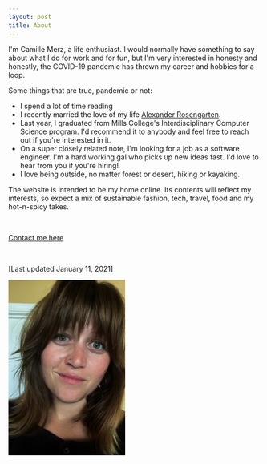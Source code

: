 ```yaml
---
layout: post
title: About
---
```

I'm Camille Merz, a life enthusiast. I would normally have something to say about what I do for work and for fun, but I'm very interested in honesty and honestly, the COVID-19 pandemic has thrown my career and hobbies for a loop.

Some things that are true, pandemic or not:
- I spend a lot of time reading
- I recently married the love of my life <a href="https://alexrosengarten.com/">Alexander Rosengarten</a>.
- Last year, I graduated from Mills College's Interdisciplinary Computer Science program. I'd recommend it to anybody and feel free to reach out if you're interested in it.
- On a super closely related note, I'm looking for a job as a software engineer. I'm a hard working gal who picks up new ideas fast. I'd love to hear from you if you're hiring!
- I love being outside, no matter forest or desert, hiking or kayaking.

The website is intended to be my home online. Its contents will reflect my interests, so expect a mix of sustainable fashion, tech, travel, food and my hot-n-spicy takes.

<br>

[Contact me here](mailto:hi@camillemerz.com)

<br>

[Last updated January 11, 2021]

![A photo of me](/assets/profilePhoto.png)